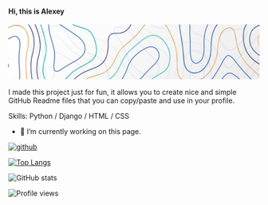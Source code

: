 #### Hi, this is Alexey
![I am GitHub Readme Generator's creator](https://github.com/arowent/arowent/blob/main/assets/14092_cut-photo.ru.png)

I made this project just for fun, it allows you to create nice and simple GitHub Readme files that you can copy/paste and use in your profile.

Skills: Python / Django / HTML / CSS

- 🔭 I’m currently working on this page. 


[<img src='https://cdn.jsdelivr.net/npm/simple-icons@3.0.1/icons/github.svg' alt='github' height='40'>](https://github.com/arowent)  

[![Top Langs](https://github-readme-stats.vercel.app/api/top-langs/?username=arowent)](https://github.com/anuraghazra/github-readme-stats)

![GitHub stats](https://github-readme-stats.vercel.app/api?username=arowent&show_icons=true)  

![Profile views](https://gpvc.arturio.dev/arowent)  
